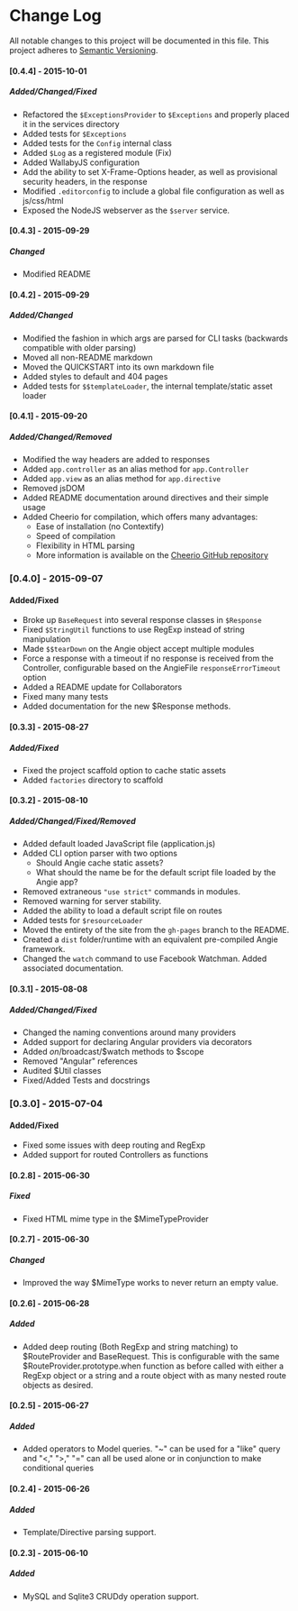 # Change Log
All notable changes to this project will be documented in this file.
This project adheres to [Semantic Versioning](http://semver.org/).

#### [0.4.4] - 2015-10-01
##### Added/Changed/Fixed
- Refactored the `$ExceptionsProvider` to `$Exceptions` and properly placed it in the services directory
- Added tests for `$Exceptions`
- Added tests for the `Config` internal class
- Added `$Log` as a registered module (Fix)
- Added WallabyJS configuration
- Add the ability to set X-Frame-Options header, as well as provisional security headers, in the response
- Modified `.editorconfig` to include a global file configuration as well as js/css/html
- Exposed the NodeJS webserver as the `$server` service.

#### [0.4.3] - 2015-09-29
##### Changed
- Modified README

#### [0.4.2] - 2015-09-29
##### Added/Changed
- Modified the fashion in which args are parsed for CLI tasks (backwards compatible with older parsing)
- Moved all non-README markdown
- Moved the QUICKSTART into its own markdown file
- Added styles to default and 404 pages
- Added tests for `$$templateLoader`, the internal template/static asset loader

#### [0.4.1] - 2015-09-20
##### Added/Changed/Removed
- Modified the way headers are added to responses
- Added `app.controller` as an alias method for `app.Controller`
- Added `app.view` as an alias method for `app.directive`
- Removed jsDOM
- Added README documentation around directives and their simple usage
- Added Cheerio for compilation, which offers many advantages:
    - Ease of installation (no Contextify)
    - Speed of compilation
    - Flexibility in HTML parsing
    - More information is available on the [Cheerio GitHub repository](https://github.com/cheeriojs/cheerio "Cheerio")

### [0.4.0] - 2015-09-07
#### Added/Fixed
- Broke up `BaseRequest` into several response classes in `$Response`
- Fixed `$StringUtil` functions to use RegExp instead of string manipulation
- Made `$$tearDown` on the Angie object accept multiple modules
- Force a response with a timeout if no response is received from the Controller, configurable based on the AngieFile `responseErrorTimeout` option
- Added a README update for Collaborators
- Fixed many many tests
- Added documentation for the new $Response methods.

#### [0.3.3] - 2015-08-27
##### Added/Fixed
- Fixed the project scaffold option to cache static assets
- Added `factories` directory to scaffold

#### [0.3.2] - 2015-08-10
##### Added/Changed/Fixed/Removed
- Added default loaded JavaScript file (application.js)
- Added CLI option parser with two options
    - Should Angie cache static assets?
    - What should the name be for the default script file loaded by the Angie app?
- Removed extraneous `"use strict"` commands in modules.
- Removed warning for server stability.
- Added the ability to load a default script file on routes
- Added tests for `$resourceLoader`
- Moved the entirety of the site from the `gh-pages` branch to the README.
- Created a `dist` folder/runtime with an equivalent pre-compiled Angie framework.
- Changed the `watch` command to use Facebook Watchman. Added associated documentation.

#### [0.3.1] - 2015-08-08
##### Added/Changed/Fixed
- Changed the naming conventions around many providers
- Added support for declaring Angular providers via decorators
- Added $on/$broadcast/$watch methods to $scope
- Removed "Angular" references
- Audited $Util classes
- Fixed/Added Tests and docstrings

### [0.3.0] - 2015-07-04
#### Added/Fixed
- Fixed some issues with deep routing and RegExp
- Added support for routed Controllers as functions

#### [0.2.8] - 2015-06-30
##### Fixed
- Fixed HTML mime type in the $MimeTypeProvider

#### [0.2.7] - 2015-06-30
##### Changed
- Improved the way $MimeType works to never return an empty value.

#### [0.2.6] - 2015-06-28
##### Added
- Added deep routing (Both RegExp and string matching) to $RouteProvider and BaseRequest. This is configurable with the same  $RouteProvider.prototype.when function as before called with either a RegExp object or a string and a route object with as many nested route objects as desired.

#### [0.2.5] - 2015-06-27
##### Added
- Added operators to Model queries. "~" can be used for a "like" query and "<," ">," "=" can all be used alone or in conjunction to make conditional queries

#### [0.2.4] - 2015-06-26
##### Added
- Template/Directive parsing support.

#### [0.2.3] - 2015-06-10
##### Added
- MySQL and Sqlite3 CRUDdy operation support.
